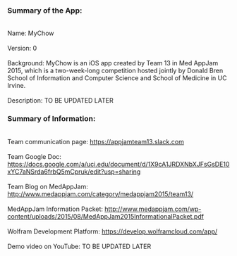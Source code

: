 ### Summary of the App:
<br>Name: MyChow</br>
<br>Version: 0</br>
<br>Background: MyChow is an iOS app created by Team 13 in Med AppJam 2015, which is a two-week-long competition hosted jointly by Donald Bren School of Information and Computer Science and School of Medicine in UC Irvine. </br>
<br>Description: TO BE UPDATED LATER</br>

### Summary of Information:
<br>Team communication page: https://appjamteam13.slack.com</br>
<br>Team Google Doc: https://docs.google.com/a/uci.edu/document/d/1X9cA1JRDXNbXJFsGsDE10xYC7aNSrda6frbQ5mCpruk/edit?usp=sharing<br>
<br>Team Blog on MedAppJam: http://www.medappjam.com/category/medappjam2015/team13/</br>
<br>MedAppJam Information Packet: http://www.medappjam.com/wp-content/uploads/2015/08/MedAppJam2015InformationalPacket.pdf</br>
<br>Wolfram Development Platform: https://develop.wolframcloud.com/app/</br>
<br>Demo video on YouTube: TO BE UPDATED LATER</br>

